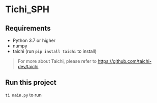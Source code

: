# Tichi_SPH

## Requirements

* Python 3.7 or higher
* numpy
* taichi
(run `pip install taichi` to install)
> For more about Taichi, please refer to https://github.com/taichi-dev/taichi

## Run this project
`ti main.py` to run
